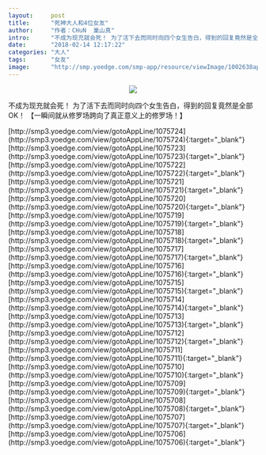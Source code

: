 ```yaml
---
layout:     post
title:      "死神大人和4位女友"
author:     "作者：CHuN  巢山真"
intro:      "不成为现充就会死！ 为了活下去而同时向四个女生告白，得到的回复竟然是全部OK！ 【一瞬间就从修罗场跨向了真正意义上的修罗场！】"
date:       "2018-02-14 12:17:22"
categories: "大人"
tags:       "女友"
image:      "http://smp.yoedge.com/smp-app/resource/viewImage/1002638appline.png"
---
```

<div style="text-align: center">
<p><img src="http://smp.yoedge.com/smp-app/resource/viewImage/1002638appline.png"/></p>
</div>
<p class="post-meta">
<span>不成为现充就会死！ 为了活下去而同时向四个女生告白，得到的回复竟然是全部OK！ 【一瞬间就从修罗场跨向了真正意义上的修罗场！】</span>
</p>
[http://smp3.yoedge.com/view/gotoAppLine/1075724](http://smp3.yoedge.com/view/gotoAppLine/1075724){:target="_blank"}
[http://smp3.yoedge.com/view/gotoAppLine/1075723](http://smp3.yoedge.com/view/gotoAppLine/1075723){:target="_blank"}
[http://smp3.yoedge.com/view/gotoAppLine/1075722](http://smp3.yoedge.com/view/gotoAppLine/1075722){:target="_blank"}
[http://smp3.yoedge.com/view/gotoAppLine/1075721](http://smp3.yoedge.com/view/gotoAppLine/1075721){:target="_blank"}
[http://smp3.yoedge.com/view/gotoAppLine/1075720](http://smp3.yoedge.com/view/gotoAppLine/1075720){:target="_blank"}
[http://smp3.yoedge.com/view/gotoAppLine/1075719](http://smp3.yoedge.com/view/gotoAppLine/1075719){:target="_blank"}
[http://smp3.yoedge.com/view/gotoAppLine/1075718](http://smp3.yoedge.com/view/gotoAppLine/1075718){:target="_blank"}
[http://smp3.yoedge.com/view/gotoAppLine/1075717](http://smp3.yoedge.com/view/gotoAppLine/1075717){:target="_blank"}
[http://smp3.yoedge.com/view/gotoAppLine/1075716](http://smp3.yoedge.com/view/gotoAppLine/1075716){:target="_blank"}
[http://smp3.yoedge.com/view/gotoAppLine/1075715](http://smp3.yoedge.com/view/gotoAppLine/1075715){:target="_blank"}
[http://smp3.yoedge.com/view/gotoAppLine/1075714](http://smp3.yoedge.com/view/gotoAppLine/1075714){:target="_blank"}
[http://smp3.yoedge.com/view/gotoAppLine/1075713](http://smp3.yoedge.com/view/gotoAppLine/1075713){:target="_blank"}
[http://smp3.yoedge.com/view/gotoAppLine/1075712](http://smp3.yoedge.com/view/gotoAppLine/1075712){:target="_blank"}
[http://smp3.yoedge.com/view/gotoAppLine/1075711](http://smp3.yoedge.com/view/gotoAppLine/1075711){:target="_blank"}
[http://smp3.yoedge.com/view/gotoAppLine/1075710](http://smp3.yoedge.com/view/gotoAppLine/1075710){:target="_blank"}
[http://smp3.yoedge.com/view/gotoAppLine/1075709](http://smp3.yoedge.com/view/gotoAppLine/1075709){:target="_blank"}
[http://smp3.yoedge.com/view/gotoAppLine/1075708](http://smp3.yoedge.com/view/gotoAppLine/1075708){:target="_blank"}
[http://smp3.yoedge.com/view/gotoAppLine/1075707](http://smp3.yoedge.com/view/gotoAppLine/1075707){:target="_blank"}
[http://smp3.yoedge.com/view/gotoAppLine/1075706](http://smp3.yoedge.com/view/gotoAppLine/1075706){:target="_blank"}


